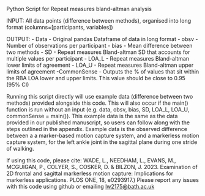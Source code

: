 Python Script for Repeat measures bland-altman analysis

INPUT: All data points (difference between methods), organised into long format (columns=[participants, variables])

OUTPUT: 
    - Data - Original pandas Dataframe of data in long format
    - obsv - Number of observations per participant
    - bias - Mean difference between two methods
    - SD - Repeat measures Bland-altman SD that accounts for multiple values per participant
    - LOA_L - Repeat measures Bland-altman lower limits of agreement
    - LOA_U - Repeat measures Bland-altman upper limits of agreement
    -CommonSense - Outputs the % of values that sit within the RBA LOA lower and upper limits.
                    This value should be close to 0.95 (95% CI)

Running this script directly will use example data (difference between two methods) provided alongside this code.
This will also occur if the main() function is run without an input (e.g. data, obsv, bias, SD, LOA_L, LOA_U, commonSense = main()). 
This example data is the same as the data provided in our published manuscript, so users can follow along with 
the steps outlined in the appendix. Example data is the observed difference between a
a marker-based motion capture system, and a markerless motion capture system, for the left
ankle joint in the sagittal plane during one stride of walking.

If using this code, please cite: WADE, L., NEEDHAM, L., EVANS, M., MCGUIGAN, P., COLYER, S., COSKER, D. & BILZON, J. 2023. Examination of 2D frontal and sagittal markerless motion capture: Implications for markerless applications. PLOS ONE, 18, e0293917.)
Please report any issues with this code using github or emailing lw2175@bath.ac.uk



